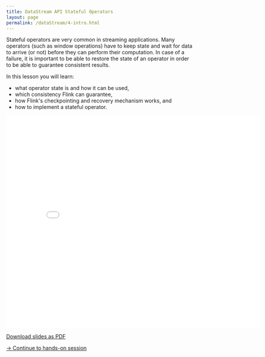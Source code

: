 ```yaml
---
title: DataStream API Stateful Operators
layout: page
permalink: /dataStream/4-intro.html
---
```


Stateful operators are very common in streaming applications. Many operators (such as window operations) have to keep state and wait for data to arrive (or not) before they can perform their computation. In case of a failure, it is important to be able to restore the state of an operator in order to be able to guarantee consistent results.

In this lesson you will learn:

* what operator state is and how it can be used,
* which consistency Flink can guarantee,
* how Flink's checkpointing and recovery mechanism works, and
* how to implement a stateful operator.

<iframe src="//www.slideshare.net/slideshow/embed_code/key/blWilhA2bGYIkY" width="680" height="571" frameborder="0" marginwidth="0" marginheight="0" scrolling="no"></iframe>

[Download slides as PDF]({{site.baseurl}}/slides/flink_stream_statefulOps.pdf)

[-> Continue to hands-on session]({{site.baseurl}}/dataStream/4-handsOn.html)

